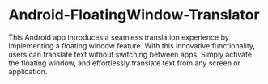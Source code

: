# Android-FloatingWindow-Translator
This Android app introduces a seamless translation experience by implementing a floating window feature. With this innovative functionality, users can translate text without switching between apps. Simply activate the floating window, and effortlessly translate text from any screen or application.
